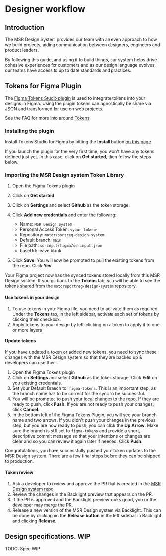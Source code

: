 # Designer workflow

## Introduction

The MSR Design System provides our team with an even approach to how we build projects, aiding communication between designers, engineers and product leaders.

By following this guide, and using it to build things, our system helps drive cohesive experiences for customers and as our design language evolves, our teams have access to up to date standards and practices.

## Tokens for Figma Plugin

The <a href="https://jansix.at/resources/figma-tokens" target="_blank">Figma Tokens Studio plugin</a> is used to integrate tokens into your designs in Figma. Using the plugin tokens can agnostically be share via JSON and transformed for use on web projects.

See the FAQ for more info around [Tokens](./faq/)

### Installing the plugin

Install Tokens Studio for Figma by hitting the **Install** button <a href="https://jansix.at/resources/figma-tokens" target="_blank">on this page</a>

If you launch the plugin for the very first time, you won't have any tokens defined just yet. In this case, click on **Get started**, then follow the steps below.

### Importing the MSR Design system Token Library

1. Open the Figma Tokens plugin
2. Click on **Get started**
3. Click on **Settings** and select **Github** as the token storage.
4. Click **Add new credentials** and enter the following:

   - Name: `MSR Design System`
   - Personal Access Token: `<your token>`
   - Repository: `motorsportreg-design-system`
   - Default branch: `main`
   - File path: `sd-input/figma/sd-input.json`
   - baseUrl: leave blank

5. Click **Save**. You will now be prompted to pull the existing tokens from the repo. Click **Yes**.

Your Figma project now has the synced tokens stored locally from this MSR Design system. If you go back to the **Tokens** tab, you will be able to see the tokens shared from the `motorsportreg-design-system` repository.

#### Use tokens in your design

1. To use tokens in your Figma file, you need to activate them as required. Under the **Tokens** tab, in the left sidebar, activate each set of tokens by clicking their checkbox.
2. Apply tokens to your design by left-clicking on a token to apply it to one or more layers

#### Update tokens

If you have updated a token or added new tokens, you need to sync these changes with the MSR Design system so that they are backed up & developers can use them.

1. Open the Figma Tokens plugin
1. Click on **Settings** and select **Github** as the token storage. Click **Edit** on you existing credentials.
1. Set your Default Branch to: `figma-tokens`. This is an important step, as the branch name has to be correct for the sync to be successful.
1. You will be prompted to push your local changes to the repo. If they are ready to push, click **Push**. If you are not ready to push your changes, click **Cancel**.
1. In the bottom left of the Figma Tokens Plugin, you will see your branch name and two arrows. If you didn't push your changes in the previous step, but you are now ready to push, you can click the **Up Arrow**. Make sure the branch is still set to `figma-tokens` and provide a short, descriptive commit message so that your intentions or changes are clear and so you can review it again later if needed. Click **Push**.

Congratulations, you have successfully pushed your token updates to the MSR Design system. There are a few final steps before they can be shipped to production.

#### Token review

1. Ask a developer to review and approve the PR that is created in the <a href="https://github.com/hagerty-dev/motorsportreg-design-system/pulls)">MSR Design system repo</a>
1. Review the changes in the Backlight preview that appears on the PR.
1. If the PR is approved and the Backlight preview looks good, you or the developer may merge the PR.
1. Release a new version of the MSR Design system via Backlight. This can be done by clicking on the **Release button** in the left sidebar in Backlight and clicking **Release**.

## Design specifications. WIP

TODO: Spec WIP

<!-- TODO
#### Components

#### Tokens (Fonts, Color, Core etc)

#### Icons -->
